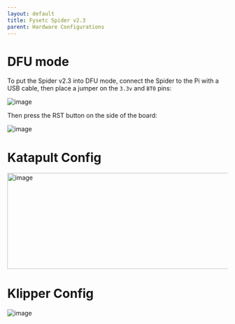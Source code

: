 ```yaml
---
layout: default 
title: Fysetc Spider v2.3
parent: Hardware Configurations
---
```


# DFU mode

To put the Spider v2.3 into DFU mode, connect the Spider to the Pi with a USB cable, then place a jumper on the `3.3v` and `BT0` pins:

![image](https://github.com/user-attachments/assets/f59fbfd9-d0e4-47ba-8cc2-ff8b096fdaed)


Then press the RST button on the side of the board:

![image](https://github.com/user-attachments/assets/d57423c7-087f-459d-9a81-f9efdcb66500)


# Katapult Config

<img width="766" height="219" alt="image" src="https://github.com/user-attachments/assets/883aaa6c-719b-4bb8-a65e-e82ebb5944b7" />



# Klipper Config

![image](https://github.com/user-attachments/assets/98bd3193-6713-4daf-8408-550105267088)
